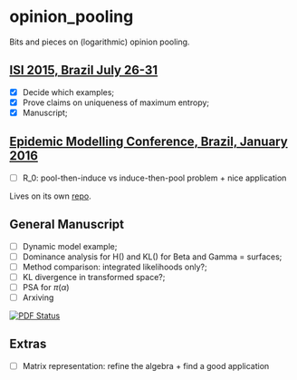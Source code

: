 # opinion_pooling
Bits and pieces on (logarithmic) opinion pooling.

## [ISI 2015, Brazil July 26-31](https://github.com/maxbiostat/opinion_pooling/tree/master/WSC2015)
- [x] Decide which examples;
- [x] Prove claims on uniqueness of maximum entropy;
- [x] Manuscript;

## [Epidemic Modelling Conference, Brazil, January 2016](http://math-epidemics.emap.fgv.br/)
- [ ] R_0: pool-then-induce vs induce-then-pool problem + nice application

Lives on its own [repo](https://github.com/maxbiostat/R0_uncertainty).

## General Manuscript
- [ ] Dynamic model example;
- [ ] Dominance analysis for H() and KL() for Beta and Gamma = surfaces;
- [ ] Method comparison: integrated likelihoods only?;
- [ ] KL divergence in transformed space?;
- [ ] PSA for $\pi(\alpha)$
- [ ] Arxiving

[![PDF Status](https://www.sharelatex.com/github/repos/maxbiostat/opinion_pooling/builds/latest/badge.svg)](https://www.sharelatex.com/github/repos/maxbiostat/opinion_pooling/builds/latest/output.pdf)

## Extras
- [ ] Matrix representation: refine the algebra + find a good application

